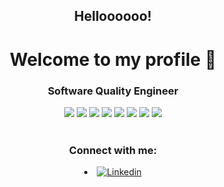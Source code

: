 <h2 align="center">Helloooooo!</h1>

<h1 align="center">Welcome to my profile 👋</h1>

<h3 align="center">Software Quality Engineer</h3>

 <div align="center">

  <span>
   <img src="https://img.shields.io/badge/Java-ED8B00?style=for-the-badge&logo=java&logoColor=white"/>
   
   <img src="https://img.shields.io/badge/JavaScript-F7DF1E?style=for-the-badge&logo=javascript&logoColor=black"/>

   <img src="https://img.shields.io/badge/HTML5-E34F26?style=for-the-badge&logo=html5&logoColor=white"/>
   
   <img src="https://img.shields.io/badge/IntelliJ_IDEA-000000.svg?style=for-the-badge&logo=intellij-idea&logoColor=white"/>
   
   <img src="https://img.shields.io/badge/Swagger-85EA2D?style=for-the-badge&logo=Swagger&logoColor=white"/>
   
   <img src="https://img.shields.io/badge/Postman-FF6C37?style=for-the-badge&logo=Postman&logoColor=white"/>
   
   <img src="https://img.shields.io/badge/Insomnia-5849be?style=for-the-badge&logo=Insomnia&logoColor=white"/>
      
   <img src="https://img.shields.io/badge/Cypress-17202C?style=for-the-badge&logo=cypress&logoColor=white"/>
   
   



 
   

  </span>

 </div>

</br>

<div align="center">


  

</div>

<div align="center">

  


  

</div>

 <h3 align="center">Connect with me:</h3>

  

 <p align="left">

  <li align="center">
  
 
   
   <a href="https://www.linkedin.com/in/caio-fortes-perez/" rel="Linkedin">
<img src="https://img.shields.io/badge/LinkedIn-0077B5?style=for-the-badge&logo=linkedin&logoColor=white" alt="Linkedin"> </a>

    

   </a>

  </li>

  

  



</br>

</br>

